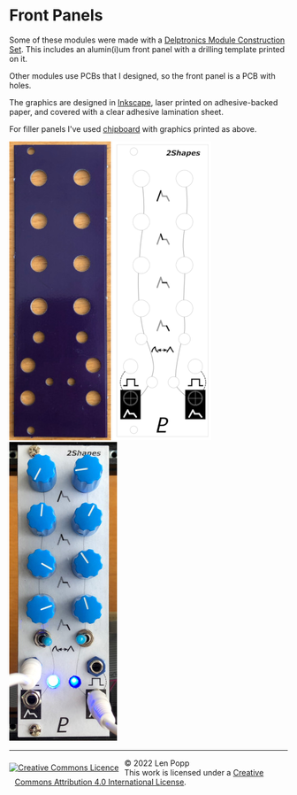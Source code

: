 # Front Panels

Some of these modules were made with a [Delptronics Module Construction Set](https://delptronics.com/module-construction-set.php). This includes an alumin(i)um front panel with a drilling template printed on it.

Other modules use PCBs that I designed, so the front panel is a PCB with holes.

The graphics are designed in [Inkscape](https://inkscape.org/), laser printed on adhesive-backed paper, and covered with a clear adhesive lamination sheet.

For filler panels I've used [chipboard](https://www.amazon.ca/gp/product/B0013L5PX2/) with graphics printed as above.

<img src="panels1.jpg">
<img src="panels2.png">
<img src="panels3.jpg">

<hr /><div><div style="float:left; padding-right:10px;"><a rel="license" href="http://creativecommons.org/licenses/by/4.0/"><img alt="Creative Commons Licence" style="border-width:0; padding-top:8px;" src="https://i.creativecommons.org/l/by/4.0/88x31.png" /></a></div><div style="padding-left:10px;">© 2022 Len Popp<br />This work is licensed under a <a rel="license" href="http://creativecommons.org/licenses/by/4.0/">Creative Commons Attribution 4.0 International License</a>.</div></div>